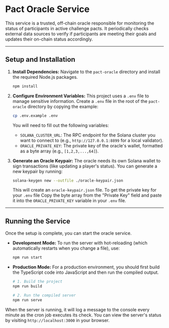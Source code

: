 # Pact Oracle Service

This service is a trusted, off-chain oracle responsible for monitoring the status of participants in active challenge pacts. It periodically checks external data sources to verify if participants are meeting their goals and updates their on-chain status accordingly.

---

## Setup and Installation

1.  **Install Dependencies:**
    Navigate to the `pact-oracle` directory and install the required Node.js packages.
    ```bash
    npm install
    ```

2.  **Configure Environment Variables:**
    This project uses a `.env` file to manage sensitive information. Create a `.env` file in the root of the `pact-oracle` directory by copying the example:
    ```bash
    cp .env.example .env
    ```
    You will need to fill out the following variables:

    *   `SOLANA_CLUSTER_URL`: The RPC endpoint for the Solana cluster you want to connect to (e.g., `http://127.0.0.1:8899` for a local validator).
    *   `ORACLE_PRIVATE_KEY`: The private key of the oracle's wallet, formatted as a byte array (e.g., `[1,2,3,...,64]`).

3.  **Generate an Oracle Keypair:**
    The oracle needs its own Solana wallet to sign transactions (like updating a player's status). You can generate a new keypair by running:
    ```bash
    solana-keygen new --outfile ./oracle-keypair.json
    ```
    This will create an `oracle-keypair.json` file. To get the private key for your `.env` file
    Copy the byte array from the "Private Key" field and paste it into the `ORACLE_PRIVATE_KEY` variable in your `.env` file.

---

## Running the Service

Once the setup is complete, you can start the oracle service.

*   **Development Mode:**
    To run the server with hot-reloading (which automatically restarts when you change a file), use:
    ```bash
    npm run start
    ```

*   **Production Mode:**
    For a production environment, you should first build the TypeScript code into JavaScript and then run the compiled output.
    ```bash
    # 1. Build the project
    npm run build

    # 2. Run the compiled server
    npm run serve
    ```

When the server is running, it will log a message to the console every minute as the cron job executes its check. You can view the server's status by visiting `http://localhost:3000` in your browser.
